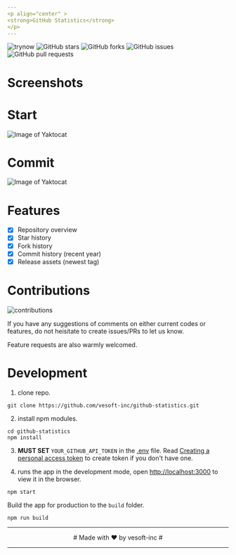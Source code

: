 ```yaml
---
<p align="center" >
<strong>GitHub Statistics</strong>
</p>
---
```


![trynow](https://img.shields.io/badge/TRY-NOW-green?url=https://vesoft-inc.github.io/github-statistics/)
![GitHub stars](https://img.shields.io/github/stars/vesoft-inc/github-statistics?style=social)
![GitHub forks](https://img.shields.io/github/forks/vesoft-inc/github-statistics?style=social)
![GitHub issues](https://img.shields.io/github/issues/vesoft-inc/github-statistics)
![GitHub pull requests](https://img.shields.io/github/issues-pr/vesoft-inc/github-statistics)

# Screenshots

# Start

![Image of Yaktocat](/src/image/WX20190912-172947.png)

# Commit

![Image of Yaktocat](/src/image/WX20190912-173245.png)

# Features

- [x] Repository overview
- [x] Star history
- [x] Fork history
- [x] Commit history (recent year)
- [x] Release assets (newest tag)

# Contributions

![contributions](https://img.shields.io/badge/Contributions-are_welcomed-green) <br>

If you have any suggestions of comments on either current codes or features, do not heisitate to create issues/PRs to let us know.

Feature requests are also warmly welcomed.

# Development

1. clone repo.

```shell
git clone https://github.com/vesoft-inc/github-statistics.git
```

2. install npm modules.

```shell
cd github-statistics
npm install
```

3. **MUST SET** `YOUR_GITHUB_API_TOKEN` in the [.env](./.env) file. Read [Creating a personal access token](https://docs.github.com/en/authentication/keeping-your-account-and-data-secure/managing-your-personal-access-tokens) to create token if you don't have one.

4. runs the app in the development mode, open [http://localhost:3000](http://localhost:3000) to view it in the browser.

```shell
npm start
```

Build the app for production to the `build` folder.<br>

```shell
npm run build
```

---

<p align="center" >
  # Made with ❤️ by vesoft-inc #
</p>

---
